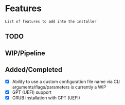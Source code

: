 # Features

```
List of features to add into the installer
```

## TODO

## WIP/Pipeline

## Added/Completed
+ [X] Ability to use a custom configuration file name via CLI arguments/flags/parameters is currently a WIP
+ [X] GPT (UEFI) support
+ [X] GRUB installation with GPT (UEFI)
